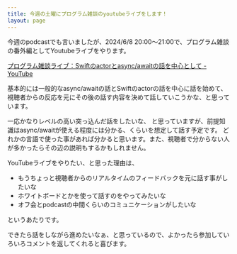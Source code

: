 ```yaml
---
title: 今週の土曜にプログラム雑談のyoutubeライブをします！
layout: page
---
```

今週のpodcastでも言いましたが、2024/6/8 20:00〜21:00で、プログラム雑談の番外編としてYoutubeライブをやります。

[プログラム雑談ライブ：Swiftのactorとasync/awaitの話を中心として - YouTube](https://www.youtube.com/watch?v=7eVsO31L3Bc)

基本的には一般的なasync/awaitの話とSwiftのactorの話を中心に話を始めて、
視聴者からの反応を元にその後の話す内容を決めて話していこうかな、と思っています。

一応かなりレベルの高い突っ込んだ話をしたいな、
と思っていますが、前提知識はasync/awaitが使える程度には分かる、くらいを想定して話す予定です。
どれかの言語で使った事があれば分かると思います。また、視聴者で分からない人が多かったらその辺の説明もするかもしれません。

YouTubeライブをやりたい、と思った理由は、

- もうちょっと視聴者からのリアルタイムのフィードバックを元に話す事がしたいな
- ホワイトボードとかを使って話すのをやってみたいな
- オフ会とpodcastの中間くらいのコミュニケーションがしたいな

というあたりです。

できたら話をしながら進めたいなぁ、と思っているので、よかったら参加していろいろコメントを返してくれると喜びます。
